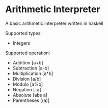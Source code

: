 # Arithmetic Interpreter
A basic arithmetic interpreter written in haskell

Supported types:
- Integers

Supported operation:
- Addition [a+b]
- Subtraction [a-b]
- Multiplication [a*b]
- Division [a/b]
- Modulo [a%b]
- Negation [-a]
- Absolute [abs a]
- Parentheses [(a)]